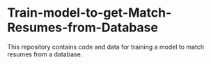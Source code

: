 # Train-model-to-get-Match-Resumes-from-Database
This repository contains code and data for training a model to match resumes from a database.
